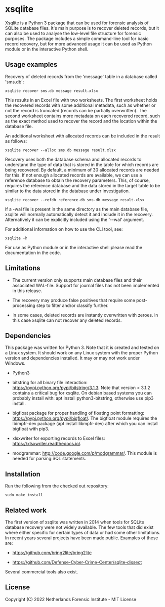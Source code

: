 # xsqlite

Xsqlite is a Python 3 package that can be used for forensic analysis of SQLite
database files. It's main purpose is to recover deleted records, but it can
also be used to analyse the low-level file structure for forensic purposes. The
package includes a simple command-line tool for basic record recovery, but for
more advanced usage it can be used as Python module or in the interactive
Python shell.

## Usage examples

Recovery of deleted records from the 'message' table in a database called
'sms.db':

```
xsqlite recover sms.db message result.xlsx
```

This results in an Excel file with two worksheets. The first worksheet holds
the recovered records with some additional metadata, such as whether or not the
record is truncated (records can be partially overwritten). The second
worksheet contains more metadata on each recovered record, such as the exact
method used to recover the record and the location within the database file.

An additional worksheet with allocated records can be included in the result as
follows:

```
xsqlite recover --alloc sms.db message result.xlsx
```

Recovery uses both the database schema and allocated records to understand the
type of data that is stored in the table for which records are being recovered.
By default, a minimum of 30 allocated records are needed for this. If not
enough allocated records are available, we can use a reference database to
obtain the recovery parameters. This, of course, requires the reference
database and the data stored in the target table to be similar to the data
stored in the database under investigation.

```
xsqlite recover --refdb reference.db sms.db message result.xlsx
```

If a -wal file is present in the same directory as the main database file,
xsqlite will normally automatically detect it and include it in the recovery.
Alternatively it can be explicitly included using the '--wal' argument.

For additional information on how to use the CLI tool, see:

```
xsqlite -h
```

For use as Python module or in the interactive shell please read the
documentation in the code.

## Limitations

* The current version only supports main database files and their associated
  WAL-file. Support for journal files has not been implemented in this release.

* The recovery may produce false positives that require some post-processing
  step to filter and/or classify further.

* In some cases, deleted records are instantly overwritten with zeroes. In
  this case xsqlite can not recover any deleted records.

## Dependencies

This package was written for Python 3. Note that it is created and tested on a
Linux system. It should work on any Linux system with the proper Python version
and dependencies installed. It may or may not work under Windows.

* Python3

* bitstring for all binary file interaction:
  https://pypi.python.org/pypi/bitstring/3.1.3. Note that version < 3.1.2
  contains a critical bug for xsqlite. On debian based systems you can probably
  install with: apt install python3-bitstring, otherwise use pip3 install.

* bigfloat package for proper handling of floating point formatting:
  https://pypi.python.org/pypi/bigfloat/. The bigfloat module requires the
  lbimpfr-dev package (apt install libmpfr-dev) after which you can install
  bigfloat with pip3.

* xlsxwriter for exporting records to Excel files:
  https://xlsxwriter.readthedocs.io/.

* modgrammar: http://code.google.com/p/modgrammar/. This module is
  needed for parsing SQL statements.

## Installation

Run the following from the checked out repository:

	sudo make install

## Related work

The first version of xsqlite was written in 2014 when tools for SQLite database
recovery were not widely available. The few tools that did exist where either
specific for certain types of data or had some other limitations. In recent
years several projects have been made public. Examples of these are:

* https://github.com/bring2lite/bring2lite

* https://github.com/Defense-Cyber-Crime-Center/sqlite-dissect

Several commercial tools also exist.

## License

Copyright (C) 2022 Netherlands Forensic Institute - MIT License
